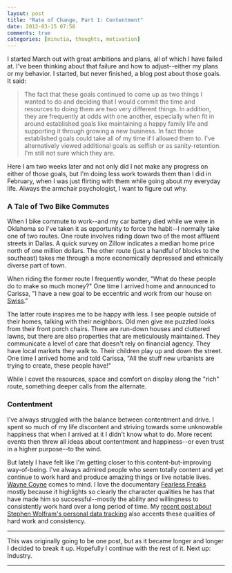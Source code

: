 ```yaml
---
layout: post
title: "Rate of Change, Part 1: Contentment"
date: 2012-03-15 07:58
comments: true
categories: [minutia, thoughts, motivation]
---
```


I started March out with great ambitions and plans, all of which I have failed at. I've been thinking about that failure and how to adjust--either my plans or my behavior. I started, but never finished, a blog post about those goals. It said:

> The fact that these goals continued to come up as two things I wanted to do and deciding that I would commit the time and resources to doing them are two very different things. In addition, they are frequently at odds with one another, especially when fit in around established goals like maintaining a happy family life and supporting it through growing a new business. In fact those established goals could take all of my time if I allowed them to. I've alternatively viewed additional goals as selfish or as sanity-retention. I'm still not sure which they are.

Here I am two weeks later and not only did I not make any progress on either of those goals, but I'm doing less work towards them than I did in February, when I was just flirting with them while going about my everyday life. Always the armchair psychologist, I want to figure out why.

### A Tale of Two Bike Commutes

When I bike commute to work--and my car battery died while we were in Oklahoma so I've taken it as opportunity to force the habit--I normally take one of two routes. One route involves riding down two of the most affluent streets in Dallas. A quick survey on Zillow indicates a median home price north of one million dollars. The other route (just a handful of blocks to the southeast) takes me through a more economically depressed and ethnically diverse part of town.

When riding the former route I frequently wonder, "What do these people do to make so much money?" One time I arrived home and announced to Carissa, "I have a new goal to be eccentric and work from our house on [Swiss](http://en.wikipedia.org/wiki/Swiss_Avenue,_Dallas,_Texas)."

The latter route inspires me to be happy with less. I see people outside of their homes, talking with their neighbors. Old men give me puzzled looks from their front porch chairs. There are run-down houses and cluttered lawns, but there are also properties that are meticulously maintained. They communicate a level of care that doesn't rely on financial agency. They have local markets they walk to. Their children play up and down the street. One time I arrived home and told Carissa, "All the stuff new urbanists are trying to create, these people have!"

While I covet the resources, space and comfort on display along the "rich" route, something deeper calls from the alternate.

### Contentment

I've always struggled with the balance between contentment and drive. I spent so much of my life discontent and striving towards some unknowable happiness that when I arrived at it I didn't know what to do. More recent events then threw all ideas about contentment and happiness--or even trust in a higher purpose--to the wind. 

But lately I have felt like I'm getting closer to this content-but-improving way-of-being. I've always admired people who seem totally content and yet continue to work hard and produce amazing things or live notable lives. [Wayne Coyne](http://en.wikipedia.org/wiki/Wayne_Coyne) comes to mind. I love the documentary [Fearless Freaks](http://en.wikipedia.org/wiki/The_Fearless_Freaks) mostly because it highlights so clearly the character qualities he has that have made him so successful--mostly the ability and willingness to consistently work hard over a long period of time. My [recent post about Stephen Wolfram's personal data tracking]({{site.url}}/2012/03/10/stephen-wolfram-the-personal-analytics-of-my-life/) also accents these qualities of hard work and consistency.

--- 

This was originally going to be one post, but as it became longer and longer I decided to break it up. Hopefully I continue with the rest of it. Next up: Industry.

---
